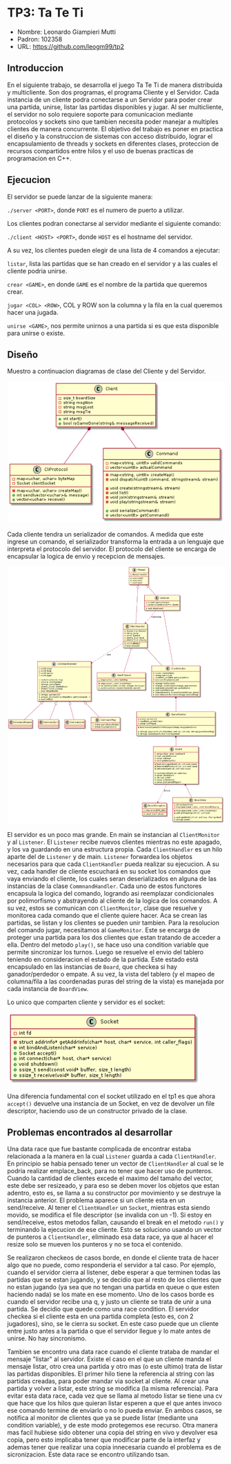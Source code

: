 # TP3: Ta Te Ti

- Nombre: Leonardo Giampieri Mutti
- Padron: 102358
- URL: https://github.com/leogm99/tp2

## Introduccion

En el siguiente trabajo, se desarrolla el juego Ta Te Ti de manera distribuida y multicliente. Son dos programas, el programa Cliente y el Servidor. Cada instancia de un cliente podra conectarse a un Servidor para poder crear una partida, unirse, listar las partidas disponibles y jugar. Al ser multicliente, el servidor no solo requiere soporte para comunicacion mediante protocolos y sockets sino que tambien necesita poder manejar a multiples clientes de manera concurrente. El objetivo del trabajo es poner en practica el diseño y la construccion de sistemas con acceso distribuido, lograr el encapsulamiento de threads y sockets en diferentes clases, proteccion de recursos compartidos entre hilos y el uso de buenas practicas de programacion en C++.

## Ejecucion 

El servidor se puede lanzar de la siguiente manera:

`./server <PORT>`, donde `PORT` es el numero de puerto a utilizar.

Los clientes podran conectarse al servidor mediante el siguiente comando: 

`./client <HOST> <PORT>`, donde `HOST` es el hostname del servidor.

A su vez, los clientes pueden elegir de una lista de 4 comandos a ejecutar:

`listar`, lista las partidas que se han creado en el servidor y a las cuales el cliente podria unirse.

`crear <GAME>`, en donde `GAME` es el nombre de la partida que queremos crear.

`jugar <COL> <ROW>`, COL y ROW son la columna y la fila en la cual queremos hacer una jugada.

`unirse <GAME>`, nos permite unirnos a una partida si es que esta disponible para unirse o existe.

## Diseño

Muestro a continuacion diagramas de clase del Cliente y del Servidor.

![ClientClasses](./tp3_client.png)

Cada cliente tendra un serializador de comandos. A medida que este ingrese un comando, el serializador transforma la entrada a un lenguaje que interpreta el protocolo del servidor. El protocolo del cliente se encarga de encapsular la logica de envio y recepcion de mensajes.

![ServerClasses](./tp3_server.png)

El servidor es un poco mas grande. En main se instancian al `ClientMonitor` y al `Listener`. El `Listener` recibe nuevos clientes mientras no este apagado, y los va guardando en una estructura propia. Cada `ClientHandler` es un hilo aparte del de `Listener` y de main. `Listener` forwardea los objetos necesarios para que cada `ClientHandler` pueda realizar su ejecucion. A su vez, cada handler de cliente escuchará en su socket los comandos que vaya enviando el cliente, los cuales seran deserializados en alguna de las instancias de la clase `CommnandHandler`. Cada uno de estos functores encapsula la logica del comando, logrando asi reemplazar condicionales por polimorfismo y abstrayendo al cliente de la logica de los comandos. A su vez, estos se comunican con `ClientMonitor`, clase que resuelve y monitorea cada comando que el cliente quiere hacer. Aca se crean las partidas, se listan y los clientes se pueden unir tambien. Para la resolucion del comando jugar, necesitamos al `GameMonitor`. Este se encarga de proteger una partida para los dos clientes que estan tratando de acceder a ella. Dentro del metodo `play()`, se hace uso una condition variable que permite sincronizar los turnos. Luego se resuelve el envio del tablero teniendo en consideracion el estado de la partida. Este estado está encapsulado en las instancias de `Board`, que checkea si hay ganador/perdedor o empate. A su vez, la vista del tablero (y el mapeo de columna/fila a las coordenadas puras del string de la vista) es manejada por cada instancia de `BoardView`.

Lo unico que comparten cliente y servidor es el socket:

![CommonClasses](./tp3_socket.png)

Una diferencia fundamental con el socket utilizado en el tp1 es que ahora `accept()` devuelve una instancia de un Socket, en vez de devolver un file descriptor, haciendo uso de un constructor privado de la clase.

## Problemas encontrados al desarrollar

Una data race que fue bastante complicada de encontrar estaba relacionada a la manera en la cual `Listener` guarda a cada `ClientHandler`.
En principio se habia pensado tener un vector de `ClientHandler` al cual se le podria realizar emplace_back, para no tener que hacer uso de punteros. Cuando la cantidad de clientes excede el maximo del tamaño del vector, este debe ser resizeado, y para eso se deben mover los objetos que estan adentro, esto es, se llama a su constructor por movimiento y se destruye la instancia anterior. El problema aparece si un cliente esta en un send/receive. Al tener el `ClientHandler` un `Socket`, mientras esta siendo movido, se modifica el file descriptor (se invalida con un -1). Si estoy en send/receive, estos metodos fallan, causando el break en el metodo `run()` y terminando la ejecucion de ese cliente. Esto se soluciono usando un vector de punteros a `ClientHandler`, eliminado esa data race, ya que al hacer el resize solo se mueven los punteros y no se toca el contenido.

Se realizaron checkeos de casos borde, en donde el cliente trata de hacer algo que no puede, como responderia el servidor a tal caso. Por ejemplo, cuando el servidor cierra al listener, debe esperar a que terminen todas las partidas que se estan jugando, y se decidio que al resto de los clientes que no estan jugando (ya sea que no tengan una partida en queue o que esten haciendo nada) se los mate en ese momento. Uno de los casos borde es cuando el servidor recibe una q, y justo un cliente se trata de unir a una partida. Se decidio que quede como una race condition. El servidor checkea si el cliente esta en una partida completa (esto es, con 2 jugadores), sino, se le cierra su socket. En este caso puede que un cliente entre justo antes a la partida o que el servidor llegue y lo mate antes de unirse. No hay sincronismo.

Tambien se encontro una data race cuando el cliente trataba de mandar el mensaje "listar" al servidor. Existe el caso en el que un cliente manda el mensaje listar, otro crea una partida y otro mas (o este ultimo) trata de listar las partidas disponibles. El primer hilo tiene la referencia al string con las partidas creadas, para poder mandar via socket al cliente. Al crear una partida y volver a listar, este string se modifica (la misma referencia). Para evitar esta data race, cada vez que se llama al metodo listar se tiene una cv que hace que los hilos que quieran listar esperen a que el que antes invoco ese comando termine de enviarlo o no lo pueda enviar. En ambos casos, se notifica al monitor de clientes que ya se puede listar (mediante una condition variable), y de este modo protegemos ese recurso. Otra manera mas facil hubiese sido obtener una copia del string en vivo y devolver esa copia, pero esto implicaba tener que modificar parte de la interfaz y ademas tener que realizar una copia innecesaria cuando el problema es de sicronizacion. Este data race se encontro utilizando tsan.

